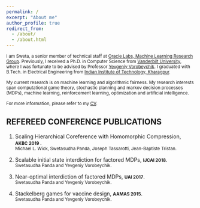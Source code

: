 ```yaml
---
permalink: /
excerpt: "About me"
author_profile: true
redirect_from: 
  - /about/
  - /about.html
---
```



<small>I am Sweta, a senior member of technical staff at [Oracle Labs, Machine Learning Research Group](https://labs.oracle.com/pls/apex/f?p=labs:49:::::P49_PROJECT_ID:7).  Previously, I received a Ph.D. in Computer Science from [Vanderbilt University](https://engineering.vanderbilt.edu/eecs/), where I was fortunate to be advised by Professor [Yevgeniy Vorobeychik](http://vorobeychik.com/). I graduated with B.Tech. in Electrical Engineering from [Indian Institute of Technology, Kharagpur](http://www.iitkgp.ac.in/).  

My current research is on machine learning and algorithmic fairness. My research interests span computational game theory, stochastic planning and markov decision processes (MDPs), machine learning, reinforcement learning, optimization and artificial intelligence.

For more information, please refer to my [CV](http://swetapanda.github.io/files/CV_Sweta_Panda.pdf). </small> 

<h2>REFEREED CONFERENCE PUBLICATIONS</h2>

1. Scaling Hierarchical Coreference with Homomorphic Compression, <small><b>AKBC 2019 </b></small>. <br />
  <small>Michael L. Wick, Swetasudha Panda, Joseph Tassarotti, Jean-Baptiste Tristan.</small>
  
1. Scalable initial state interdiction for factored MDPs, <small><b>IJCAI 2018</b></small>.<br />
  <small>Swetasudha Panda and Yevgeniy Vorobeychik.</small>
  
  
1. Near-optimal interdiction of factored MDPs, <small><b>UAI 2017</b></small>.<br />
  <small>Swetasudha Panda and Yevgeniy Vorobeychik.</small>
  
1. Stackelberg games for vaccine design, <small><b>AAMAS 2015</b></small>.<br />
  <small>Swetasudha Panda and Yevgeniy Vorobeychik.</small>
  




